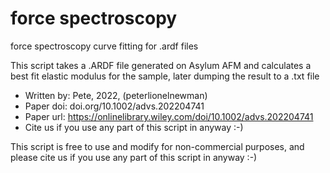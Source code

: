 # force spectroscopy

force spectroscopy curve fitting for .ardf files

This script takes a .ARDF file generated on Asylum AFM and calculates a best fit
elastic modulus for the sample, later dumping the result to a .txt file

- Written by: Pete, 2022, (peterlionelnewman)
- Paper doi: doi.org/10.1002/advs.202204741
- Paper url: https://onlinelibrary.wiley.com/doi/10.1002/advs.202204741
- Cite us if you use any part of this script in anyway :-)

This script is free to use and modify for non-commercial purposes, and
please cite us if you use any part of this script in anyway :-)
